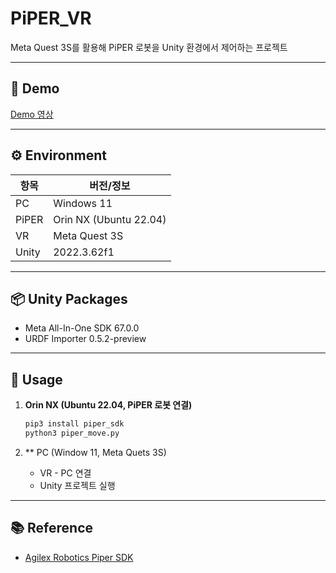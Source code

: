 # PiPER_VR

Meta Quest 3S를 활용해 PiPER 로봇을 Unity 환경에서 제어하는 프로젝트

---

## 🎥 Demo
[Demo 영상](./DEMO.md)

---

## ⚙️ Environment

| 항목   | 버전/정보            |
|--------|---------------------|
| PC     | Windows 11          |
| PiPER  | Orin NX (Ubuntu 22.04) |
| VR     | Meta Quest 3S       |
| Unity  | 2022.3.62f1         |

---

## 📦 Unity Packages
- Meta All-In-One SDK 67.0.0  
- URDF Importer 0.5.2-preview  

---

## 🚀 Usage

1. **Orin NX (Ubuntu 22.04, PiPER 로봇 연결)**  

   ```bash
   pip3 install piper_sdk
   python3 piper_move.py
   
2. ** PC (Window 11, Meta Quets 3S)
   - VR - PC 연결
   - Unity 프로젝트 실행

---

## 📚 Reference
- [Agilex Robotics Piper SDK](https://github.com/agilexrobotics/piper_sdk)

